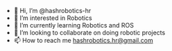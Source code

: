 - 👋 Hi, I’m @hashrobotics-hr
- 👀 I’m interested in Robotics
- 🌱 I’m currently learning Robotics and ROS
- 💞️ I’m looking to collaborate on doing robotic projects
- 📫 How to reach me hashrobotics.hr@gmail.com

<!---
hashrobotics-hr/hashrobotics-hr is a ✨ special ✨ repository because its `README.md` (this file) appears on your GitHub profile.
You can click the Preview link to take a look at your changes.
--->
